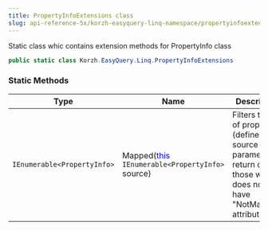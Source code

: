 ```yaml
---
title: PropertyInfoExtensions class
slug: api-reference-5x/korzh-easyquery-linq-namespace/propertyinfoextensions-class
---
```


Static class whic contains extension methods for PropertyInfo class
```csharp
public static class Korzh.EasyQuery.Linq.PropertyInfoExtensions

```

### Static Methods

| Type | Name | Description | 
| --- | --- | --- | 
| `IEnumerable<PropertyInfo>` | Mapped(<span style='color: blue'>this</span> `IEnumerable<PropertyInfo>` source) | Filters the list of properties (defined by source parameter) to return only those which does not have "NotMapped" attribute. |